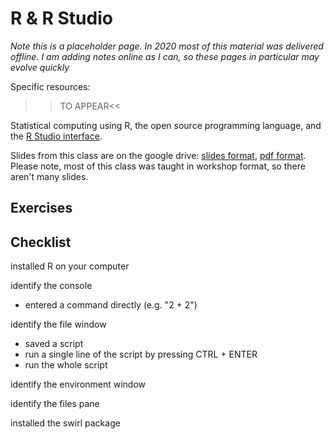 # R & R Studio

<div class="info">
<p><em>Note this is a placeholder page. In 2020 most of this material was delivered offline. I am adding notes online as I can, so these pages in particular may evolve quickly</em></p>
</div>

Specific resources:
  
  >>TO APPEAR<<
  
  Statistical computing using R, the open source programming language, and the [R Studio interface](https://rstudio.com/).
  
  Slides from this class are on the google drive: [slides format](https://docs.google.com/presentation/d/1GdEVUaTarjw2Msd60PG4TNyevzQw2xxDF25IQWanWcQ/edit?usp=drivesdk), [pdf format](https://drive.google.com/file/d/1QyTWp4mYHWj0mtoR3J3YarcFPAQCkppt/view?usp=drivesdk). Please note, most of this class was taught in workshop format, so there aren't many slides.

## Exercises

## Checklist

installed R on your computer

identify the console
* entered a command directly (e.g. "2 + 2")

identify the file window
* saved a script
* run a single line of the script by pressing CTRL + ENTER
* run the whole script

identify the environment window

identify the files pane

installed the swirl package

